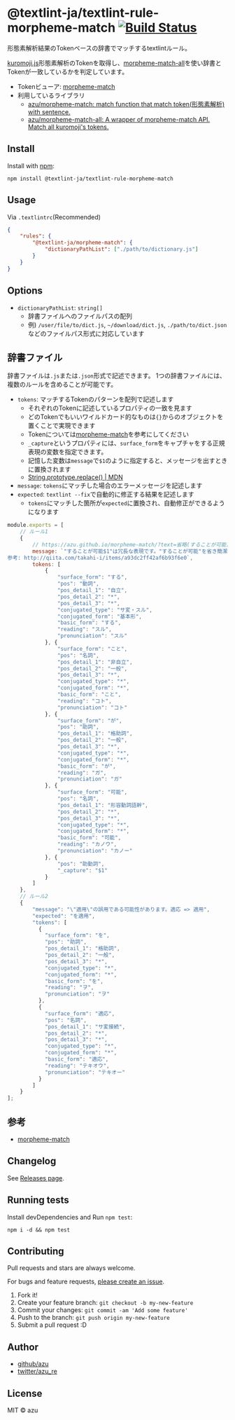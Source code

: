 # @textlint-ja/textlint-rule-morpheme-match [![Build Status](https://travis-ci.org/textlint-ja/textlint-rule-morpheme-match.svg?branch=master)](https://travis-ci.org/textlint-ja/textlint-rule-morpheme-match)

形態素解析結果のTokenベースの辞書でマッチするtextlintルール。

[kuromoji.js](https://github.com/takuyaa/kuromoji.js)形態素解析のTokenを取得し、[morpheme-match-all](https://github.com/azu/morpheme-match-all)を使い辞書とTokenが一致しているかを判定しています。

- Tokenビューア: [morpheme-match](https://azu.github.io/morpheme-match/)
- 利用しているライブラリ
    - [azu/morpheme-match: match function that match token(形態素解析) with sentence.](https://github.com/azu/morpheme-match)
    - [azu/morpheme-match-all: A wrapper of morpheme-match API. Match all kuromoji's tokens.](https://github.com/azu/morpheme-match-all)

## Install

Install with [npm](https://www.npmjs.com/):

    npm install @textlint-ja/textlint-rule-morpheme-match

## Usage

Via `.textlintrc`(Recommended)

```json
{
    "rules": {
        "@textlint-ja/morpheme-match": {
            "dictionaryPathList": ["./path/to/dictionary.js"] 
        }
    }
}
```

## Options

- `dictionaryPathList`: `string[]`
    - 辞書ファイルへのファイルパスの配列
    - 例) `/user/file/to/dict.js`, `~/download/dict.js`, `./path/to/dict.json` などのファイルパス形式に対応しています
    
## 辞書ファイル

辞書ファイルは`.js`または`.json`形式で記述できます。
1つの辞書ファイルには、複数のルールを含めることが可能です。

- `tokens`: マッチするTokenのパターンを配列で記述します
    - それぞれのTokenに記述しているプロパティの一致を見ます
    - どのTokenでもいいワイルドカード的なものは`{}`からのオブジェクトを置くことで実現できます
    - Tokenについては[morpheme-match](https://azu.github.io/morpheme-match/)を参考にしてください
    - `_capture`というプロパティには、`surface_form`をキャプチャをする正規表現の変数を指定できます。
    - 記憶した変数は`message`で`$1`のように指定すると、メッセージを出すときに置換されます
    - [String.prototype.replace() | MDN](https://developer.mozilla.org/ja/docs/Web/JavaScript/Reference/Global_Objects/String/replace)
- `message`: `tokens`にマッチした場合のエラーメッセージを記述します
- `expected`: `textlint --fix`で自動的に修正する結果を記述します
    - `tokens`にマッチした箇所が`expected`に置換され、自動修正ができるようになります

```js
module.exports = [
    // ルール1
    {
        // https://azu.github.io/morpheme-match/?text=省略(することが可能)。
        message: `"することが可能$1"は冗長な表現です。"することが可能"を省き簡潔な表現にすると文章が明瞭になります。
参考: http://qiita.com/takahi-i/items/a93dc2ff42af6b93f6e0`,
        tokens: [
            {
                "surface_form": "する",
                "pos": "動詞",
                "pos_detail_1": "自立",
                "pos_detail_2": "*",
                "pos_detail_3": "*",
                "conjugated_type": "サ変・スル",
                "conjugated_form": "基本形",
                "basic_form": "する",
                "reading": "スル",
                "pronunciation": "スル"
            }, {
                "surface_form": "こと",
                "pos": "名詞",
                "pos_detail_1": "非自立",
                "pos_detail_2": "一般",
                "pos_detail_3": "*",
                "conjugated_type": "*",
                "conjugated_form": "*",
                "basic_form": "こと",
                "reading": "コト",
                "pronunciation": "コト"
            }, {
                "surface_form": "が",
                "pos": "助詞",
                "pos_detail_1": "格助詞",
                "pos_detail_2": "一般",
                "pos_detail_3": "*",
                "conjugated_type": "*",
                "conjugated_form": "*",
                "basic_form": "が",
                "reading": "ガ",
                "pronunciation": "ガ"
            }, {
                "surface_form": "可能",
                "pos": "名詞",
                "pos_detail_1": "形容動詞語幹",
                "pos_detail_2": "*",
                "pos_detail_3": "*",
                "conjugated_type": "*",
                "conjugated_form": "*",
                "basic_form": "可能",
                "reading": "カノウ",
                "pronunciation": "カノー"
            }, {
                "pos": "助動詞",
                "_capture": "$1"
            }
        ]
    },
    // ルール2
    {
        "message": "\"適用\"の誤用である可能性があります。適応 => 適用",
        "expected": "を適用",
        "tokens": [
          {
            "surface_form": "を",
            "pos": "助詞",
            "pos_detail_1": "格助詞",
            "pos_detail_2": "一般",
            "pos_detail_3": "*",
            "conjugated_type": "*",
            "conjugated_form": "*",
            "basic_form": "を",
            "reading": "ヲ",
            "pronunciation": "ヲ"
          },
          {
            "surface_form": "適応",
            "pos": "名詞",
            "pos_detail_1": "サ変接続",
            "pos_detail_2": "*",
            "pos_detail_3": "*",
            "conjugated_type": "*",
            "conjugated_form": "*",
            "basic_form": "適応",
            "reading": "テキオウ",
            "pronunciation": "テキオー"
          }
        ]
    }
];
```

## 参考

- [morpheme-match](https://github.com/azu/morpheme-match)

## Changelog

See [Releases page](https://github.com/textlint-ja/textlint-rule-morpheme-match/releases).

## Running tests

Install devDependencies and Run `npm test`:

    npm i -d && npm test

## Contributing

Pull requests and stars are always welcome.

For bugs and feature requests, [please create an issue](https://github.com/textlint-ja/textlint-rule-morpheme-match/issues).

1. Fork it!
2. Create your feature branch: `git checkout -b my-new-feature`
3. Commit your changes: `git commit -am 'Add some feature'`
4. Push to the branch: `git push origin my-new-feature`
5. Submit a pull request :D

## Author

- [github/azu](https://github.com/azu)
- [twitter/azu_re](https://twitter.com/azu_re)

## License

MIT © azu
